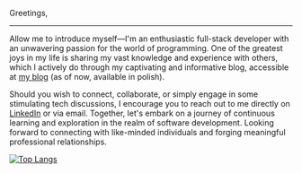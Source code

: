 Greetings,
___

Allow me to introduce myself—I'm an enthusiastic full-stack developer with an unwavering passion for the world of programming. One of the greatest joys in my life is sharing my vast knowledge and experience with others, which I actively do through my captivating and informative blog, accessible at [my blog](https://www.4spacje.pl) (as of now, available in polish).

Should you wish to connect, collaborate, or simply engage in some stimulating tech discussions, I encourage you to reach out to me directly on [LinkedIn](https://www.linkedin.com/in/wojciech-rygorowicz-a654a31ba/) or via email. Together, let's embark on a journey of continuous learning and exploration in the realm of software development. Looking forward to connecting with like-minded individuals and forging meaningful professional relationships.

[![Top Langs](https://github-readme-stats.vercel.app/api/top-langs/?username=Centmsn&layout=compact)](https://github.com/anuraghazra/github-readme-stats)

